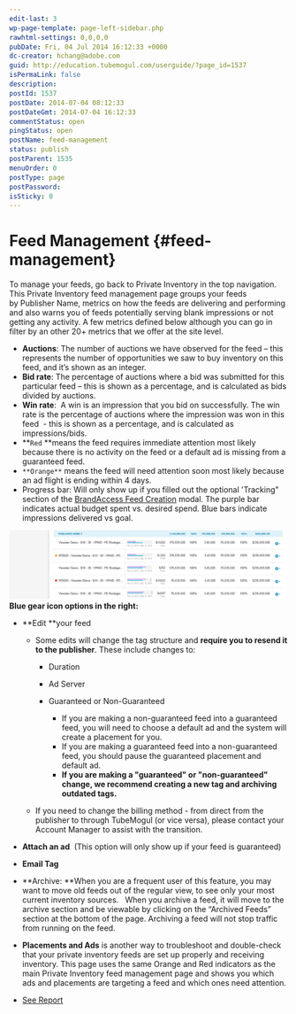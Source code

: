 ```yaml
---
edit-last: 3
wp-page-template: page-left-sidebar.php
rawhtml-settings: 0,0,0,0
pubDate: Fri, 04 Jul 2014 16:12:33 +0000
dc-creator: hchang@adobe.com
guid: http://education.tubemogul.com/userguide/?page_id=1537
isPermaLink: false
description: 
postId: 1537
postDate: 2014-07-04 08:12:33
postDateGmt: 2014-07-04 16:12:33
commentStatus: open
pingStatus: open
postName: feed-management
status: publish
postParent: 1535
menuOrder: 0
postType: page
postPassword: 
isSticky: 0
---
```


# Feed Management {#feed-management}

To manage your feeds, go back to Private Inventory in the top navigation. This Private Inventory feed management page groups your feeds by&nbsp;Publisher Name, metrics on how the feeds are delivering and performing and also warns you of feeds potentially serving blank impressions or not getting any activity. A few metrics defined below although you can go in filter by an other&nbsp;20+ metrics that we offer at the site level.

* **Auctions**: The number of auctions we have observed for the feed – this represents the number of opportunities we saw to buy inventory on this feed, and it’s shown as an integer.
* **Bid rate**: The percentage of auctions where a bid was submitted for this particular feed – this is shown as a percentage, and is calculated as bids divided by auctions.
* **Win rate**: &nbsp;A win is an impression that you bid on successfully. The win rate is the&nbsp;percentage of auctions where the impression was won in this feed &nbsp;- this is shown as a percentage, and is calculated as impressions/bids.
* **`Red` **means the feed requires immediate attention most likely because there is no activity on the feed or a default ad is missing from a guaranteed feed.
* `**Orange**` means the feed will need attention soon most likely because an ad flight is ending within 4 days.
* Progress bar: Will only show up if you filled out the optional 'Tracking" section of the [BrandAccess Feed Creation](../user-guide/planning/private-inventory/brandaccess/user-guideplanningprivate-inventorybrandaccess.md) modal. The purple bar indicates actual budget spent vs. desired spend. Blue bars indicate impressions delivered vs goal.

[ ![Feed troubleshooting](assets/feed-troubleshooting.png)](assets/feed-troubleshooting.png) **Blue gear icon options in the right:&nbsp;**

* **Edit&nbsp;**your feed

    * Some edits will change the tag structure and **require you to resend it to the publisher**. These include changes to:

        * Duration
        * Ad Server
        * Guaranteed&nbsp;or Non-Guaranteed

            * If you are making a non-guaranteed feed into a guaranteed feed, you will need to choose a default ad and the system will create a placement for you.
            * If you are making a guaranteed feed into a non-guaranteed feed, you should pause the guaranteed placement and default ad.
            * **If you are making a "guaranteed" or "non-guaranteed" change, we recommend creating a new tag and archiving outdated tags.&nbsp;**

    * If you need to change the billing method - from direct from the publisher to through TubeMogul (or vice versa), please contact your Account Manager&nbsp;to assist with the transition.

* **Attach an ad** &nbsp;(This option will only show up if your feed is guaranteed)
* **Email Tag&nbsp;**
* **Archive:&nbsp;**When you are a frequent user of this feature, you may want to move old feeds out of the regular view, to see only your most current inventory sources.&nbsp;&nbsp; When you archive a feed, it will move to the archive section and be viewable by clicking on the “Archived Feeds” section at the bottom of the page. Archiving a feed will not stop traffic from running on the feed.
* **Placements and Ads** is another way to troubleshoot and double-check that your private inventory feeds are set up properly&nbsp;and receiving inventory. This page uses the same Orange and Red indicators as the main Private Inventory feed management page and shows you which ads and placements are targeting a feed and which ones need attention.
* [See Report](/user-guide/planning/private-inventory/brandaccess/feeds-reporting/)

